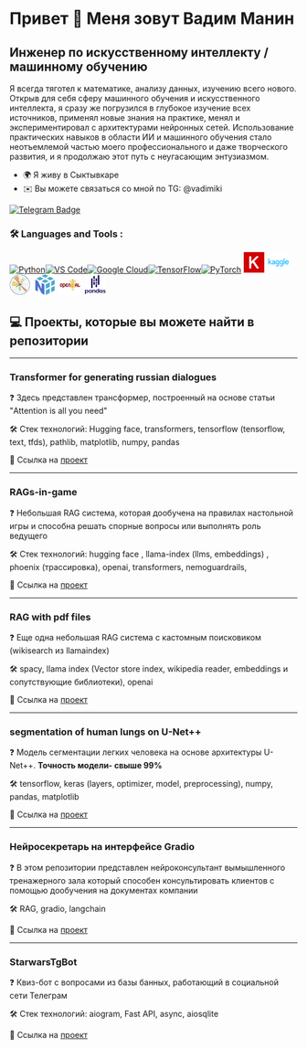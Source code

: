 Привет 👋 Меня зовут Вадим Манин
================================

Инженер по искусственному интеллекту / машинному обучению
-----------------------------------------

Я всегда тяготел к математике, анализу данных, изучению всего нового. Открыв для себя сферу машинного обучения и искусственного интеллекта, я сразу же погрузился в глубокое изучение всех источников, применял новые знания на практике, менял и экспериментировал с архитектурами нейронных сетей. Использование практических навыков в области ИИ и машинного обучения стало неотъемлемой частью моего профессионального и даже творческого развития, и я продолжаю этот путь с неугасающим энтузиазмом.

*   🌍 Я живу в Сыктывкаре
*   ✉️ Вы можете связаться со мной по TG: @vadimiki
  <div id="badges">
  <a href="https://t.me/vadimiki">
    <img src="https://avatars.mds.yandex.net/i?id=472e427be098b5e106c48fcf3a7bb872112be8a1-5364580-images-thumbs&n=13" width="80" height="50" alt="Telegram Badge"/>
  </a>
</div>

### :hammer_and_wrench: Languages and Tools :
<p align="left">
<a href="https://www.python.org/" target="_blank" rel="noreferrer"><img src="https://raw.githubusercontent.com/danielcranney/readme-generator/main/public/icons/skills/python-colored.svg" width="36" height="36" alt="Python" title = 'Python'/></a><a href="https://code.visualstudio.com/" target="_blank" rel="noreferrer"><img src="https://raw.githubusercontent.com/danielcranney/readme-generator/main/public/icons/skills/visualstudiocode.svg" width="36" height="36" alt="VS Code" title = 'VS Code'/></a><a href="https://cloud.google.com/" target="_blank" rel="noreferrer"><img src="https://raw.githubusercontent.com/danielcranney/readme-generator/main/public/icons/skills/googlecloud-colored.svg" width="36" height="36" alt="Google Cloud" title='Google Colab' /></a><a href="https://www.tensorflow.org/" target="_blank" rel="noreferrer"><img src="https://raw.githubusercontent.com/danielcranney/readme-generator/main/public/icons/skills/tensorflow-colored.svg" width="36" height="36" alt="TensorFlow" title='TensorFlow' /></a><a href="https://pytorch.org/" target="_blank" rel="noreferrer"><img src="https://raw.githubusercontent.com/danielcranney/readme-generator/main/public/icons/skills/pytorch-colored.svg" width="36" height="36" alt="PyTorch" title='PyTorch' /></a>
<img src="https://github.com/devicons/devicon/blob/master/icons/keras/keras-original.svg" title="Keras" alt="Keras" width="36" height="36" />&nbsp;  
<img src="https://github.com/devicons/devicon/blob/master/icons/kaggle/kaggle-original-wordmark.svg" title="Kaggle" alt="Kaggle" width="36" height="36" />&nbsp; 
<img src="https://github.com/devicons/devicon/blob/master/icons/matplotlib/matplotlib-original.svg" title="matplotlib" alt="matplotlib" width="36" height="36" />&nbsp;
<img src="https://github.com/devicons/devicon/blob/master/icons/numpy/numpy-original.svg" title="Numpy" alt="Numpy" width="36" height="36" />&nbsp; 
<img src="https://github.com/devicons/devicon/blob/master/icons/openal/openal-original.svg" title="OpenAI" alt="openai" width="36" height="36" />&nbsp; 
<img src="https://github.com/devicons/devicon/blob/master/icons/pandas/pandas-plain-wordmark.svg" title="Pandas" alt="pandas" width="36" height="36" />&nbsp; 

</p>

## :computer: Проекты, которые вы можете найти в репозитории
---
### Transformer for generating russian dialogues

❓ Здесь представлен трансформер, построенный на основе статьи "Attention is all you need" 

🛠️ Стек технологий: Hugging face, transformers, tensorflow (tensorflow, text, tfds), pathlib, matplotlib, numpy, pandas

📌 Ссылка на [проект](https://github.com/Vadiman728/russian_transformer_for_generating_text/tree/main)

---
### RAGs-in-game
:question: Небольшая RAG система, которая дообучена на правилах настольной игры и способна решать спорные вопросы или выполнять роль ведущего

:hammer_and_wrench: Стек технологий: hugging face , llama-index (llms, embeddings) , phoenix (трассировка), openai, transformers, nemoguardrails,

:pushpin:  Ссылка на [проект](https://github.com/Vadiman728/RAGs-in-game)

---
### RAG with pdf files

:question: Еще одна небольшая RAG система с кастомным поисковиком (wikisearch из llamaindex)

:hammer_and_wrench: spacy, llama index (Vector store index, wikipedia reader, embeddings и сопутствующие библиотеки), openai

:pushpin:  Ссылка на [проект](https://github.com/Vadiman728/RAG-with-PDFfile)

---
### segmentation of human lungs on U-Net++

:question: Модель сегментации легких человека на основе архитектуры U-Net++. **Точность модели- свыше 99%**

:hammer_and_wrench: tensorflow, keras (layers, optimizer, model, preprocessing), numpy, pandas, matplotlib

:pushpin:  Ссылка на [проект](https://github.com/Vadiman728/segmentation-of-human-lungs-on-U-Net-duble-plus)

---
### Нейросекретарь на интерфейсе Gradio
:question: В этом репозитории представлен нейроконсультант вымышленного тренажерного зала который способен консультировать клиентов с помощью дообучения на документах компании

:hammer_and_wrench: RAG, gradio, langchain

:pushpin: Ссылка на [проект](https://github.com/Vadiman728/neuro-secretary-on-gradio)

---
### StarwarsTgBot
:question: Квиз-бот с вопросами из базы банных, работающий в социальной сети Телеграм

:hammer_and_wrench: Стек технологий: aiogram, Fast API, async, aiosqlite

:pushpin:  Ссылка на [проект](https://github.com/Vadiman728/StarwarsTgBot)
